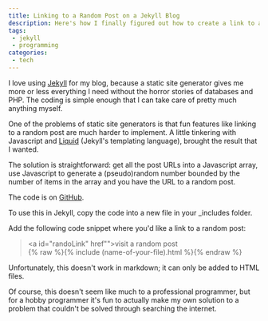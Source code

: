 ```yaml
---
title: Linking to a Random Post on a Jekyll Blog
description: Here's how I finally figured out how to create a link to a random post on my Jekyll blog 
tags: 
 - jekyll
 - programming 
categories:
 - tech   
---
```

I love using <a href="http://jekyllrb.com" target="_blank">Jekyll</a> for my blog, because a static site generator gives me more or less everything I need without the horror stories of databases and PHP. The coding is simple enough that I can take care of pretty much anything myself.

One of the problems of static site generators is that fun features like linking to a random post are much harder to implement. A little tinkering with Javascript and <a href="https://shopify.github.io/liquid/" target="_blank">Liquid</a> (Jekyll's templating language), brought the result that I wanted. 

The solution is straightforward: get all the post URLs into a Javascript array, use Javascript to generate a (pseudo)random number bounded by the number of items in the array and you have the URL to a random post.

The code is on <a href="https://github.com/derekkedziora/derekkedziora.github.io/blob/master/_includes/random-post.html" target="_blank">GitHub</a>. 

To use this in Jekyll, copy the code into a new file in your _includes folder. 

Add the following code snippet where you'd like a link to a random post:

> <a id="randoLink" href"">visit a random post</a>  
> {% raw %}{% include (name-of-your-file).html %}{% endraw %}

Unfortunately, this doesn't work in markdown; it can only be added to HTML files. 

Of course, this doesn't seem like much to a professional programmer, but for a hobby programmer it's fun to actually make my own solution to a problem that couldn't be solved through searching the internet. 







